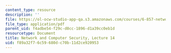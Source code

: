 ```yaml
---
content_type: resource
description: ''
file: https://ol-ocw-studio-app-qa.s3.amazonaws.com/courses/6-857-network-and-computer-security-spring-2014/f89a32f76c59680dc70b11d2ce920953_MIT6_857S14_Lec14.pdf
file_type: application/pdf
parent_uid: f4adbe54-f29c-d0cc-1896-d1a39cc0eb1d
resourcetype: Document
title: Network and Computer Security, Lecture 14
uid: f89a32f7-6c59-680d-c70b-11d2ce920953
---
```

